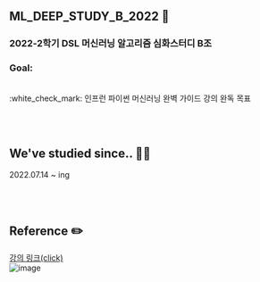 ## ML_DEEP_STUDY_B_2022 :dart:
### 2022-2학기 DSL 머신러닝 알고리즘 심화스터디 B조<br>

### Goal:
<br>
:white_check_mark: 인프런 파이썬 머신러닝 완벽 가이드 강의 완독 목표 <br>

<br><br>

## We've studied since.. 👩‍💻
2022.07.14 ~ ing

<br><br>

## Reference ✏️

[강의 링크(click)](https://www.inflearn.com/course/%ED%8C%8C%EC%9D%B4%EC%8D%AC-%EB%A8%B8%EC%8B%A0%EB%9F%AC%EB%8B%9D-%EC%99%84%EB%B2%BD%EA%B0%80%EC%9D%B4%EB%93%9C)<br>
![image](https://cdn.inflearn.com/public/courses/324238/cover/3fb81c4c-d435-45e1-8db2-7f84908b8151/324238-renew-eng.png) 
<br>
